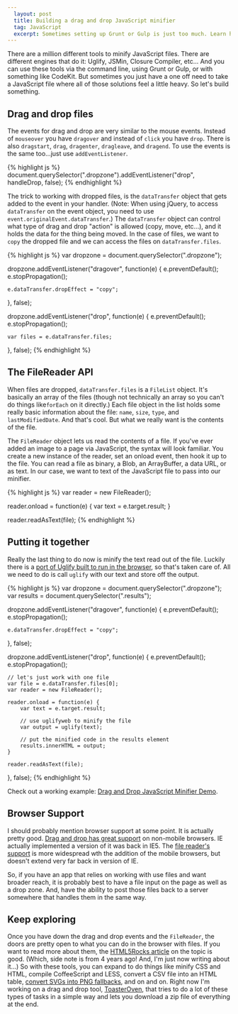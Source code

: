 ```yaml
---
  layout: post
  title: Building a drag and drop JavaScript minifier
  tag: JavaScript
  excerpt: Sometimes setting up Grunt or Gulp is just too much. Learn how to build a JavaScript minifer completely in the browser using drag and drop.
---
```


There are a million different tools to minify JavaScript files. There are different engines that do it: Uglify, JSMin, Closure Compiler, etc... And you can use these tools via the command line, using Grunt or Gulp, or with something like CodeKit. But sometimes you just have a one off need to take a JavaScript file where all of those solutions feel a little heavy. So let's build something.

## Drag and drop files
The events for drag and drop are very similar to the mouse events. Instead of `mouseover` you have `dragover` and instead of `click` you have `drop`. There is also `dragstart`, `drag`, `dragenter`, `dragleave`, and `dragend`. To use the events is the same too...just use `addEventListener`.

{% highlight js %}
document.querySelector(".dropzone").addEventListener("drop", handleDrop, false);
{% endhighlight %}


The trick to working with dropped files, is the `dataTransfer` object that gets added to the event in your handler. (Note: When using jQuery, to access `dataTransfer` on the event object, you need to use `event.originalEvent.dataTransfer`.) The `dataTransfer` object can control what type of drag and drop "action" is allowed (copy, move, etc...), and it holds the data for the thing being moved. In the case of files, we want to `copy` the dropped file and we can access the files on `dataTransfer.files`.

{% highlight js %}
var dropzone = document.querySelector(".dropzone");

dropzone.addEventListener("dragover", function(e) {
	e.preventDefault();
	e.stopPropagation();
	
	e.dataTransfer.dropEffect = "copy";
}, false);

dropzone.addEventListener("drop", function(e) {
	e.preventDefault();
	e.stopPropagation();
	
	var files = e.dataTransfer.files;
}, false);
{% endhighlight %}

## The FileReader API
When files are dropped, `dataTransfer.files` is a `FileList` object. It's basically an array of the files (though not technically an array so you can't do things like`forEach` on it directly.) Each file object in the list holds some really basic information about the file: `name`, `size`, `type`, and `lastModifiedDate`. And that's cool. But what we really want is the contents of the file.

The `FileReader` object lets us read the contents of a file. If you've ever added an image to a page via JavaScript, the syntax will look familiar. You create a new instance of the reader, set an onload event, then hook it up to the file. You can read a file as binary, a Blob, an ArrayBuffer, a data URL, or as text. In our case, we want to text of the JavaScript file to pass into our minifier.

{% highlight js %}
var reader = new FileReader();

reader.onload = function(e) {
	var text = e.target.result;
}

reader.readAsText(file);
{% endhighlight %}

## Putting it together
Really the last thing to do now is minify the text read out of the file. Luckily there is a [port of Uglify built to run in the browser](https://github.com/jrburke/uglifyweb), so that's taken care of. All we need to do is call `uglify` with our text and store off the output.

{% highlight js %}
var dropzone = document.querySelector(".dropzone");
var results = document.querySelector(".results");

dropzone.addEventListener("dragover", function(e) {
	e.preventDefault();
	e.stopPropagation();

	e.dataTransfer.dropEffect = "copy";
}, false);

dropzone.addEventListener("drop", function(e) {
	e.preventDefault();
	e.stopPropagation();

	// let's just work with one file
	var file = e.dataTransfer.files[0];
	var reader = new FileReader();

	reader.onload = function(e) {
		var text = e.target.result;

		// use uglifyweb to minify the file
		var output = uglify(text);

		// put the minified code in the results element
		results.innerHTML = output;
	}

	reader.readAsText(file);

}, false);
{% endhighlight %}

Check out a working example: [Drag and Drop JavaScript Minifier Demo](http://www.ericponto.com/demos/jsminify/index.html).

## Browser Support
I should probably mention browser support at some point. It is actually pretty good. [Drag and drop has great support](http://caniuse.com/dragndrop) on non-mobile browsers. IE actually implemented a version of it was back in IE5. The [file reader's support](http://caniuse.com/filereader) is more widespread wth the addition of the mobile browsers, but doesn't extend very far back in version of IE.

So, if you have an app that relies on working with use files and want broader reach, it is probably best to have a file input on the page as well as a drop zone. And, have the ability to post those files back to a server somewhere that handles them in the same way.

## Keep exploring
Once you have down the drag and drop events and the `FileReader`, the doors are pretty open to what you can do in the browser with files. If you want to read more about them, the [HTML5Rocks article](http://www.html5rocks.com/en/tutorials/file/dndfiles/) on the topic is good. (Which, side note is from 4 years ago! And, I'm just now writing about it...) So with these tools, you can expand to do things like minify CSS and HTML, compile CoffeeScript and LESS, convert a CSV file into an HTML table, [convert SVGs into PNG fallbacks](http://grumpicon.com), and on and on. Right now I'm working on a drag and drop tool, [ToasterOven](http://ericponto.com/ToasterOven/), that tries to do a lot of these types of tasks in a simple way and lets you download a zip file of everything at the end.

